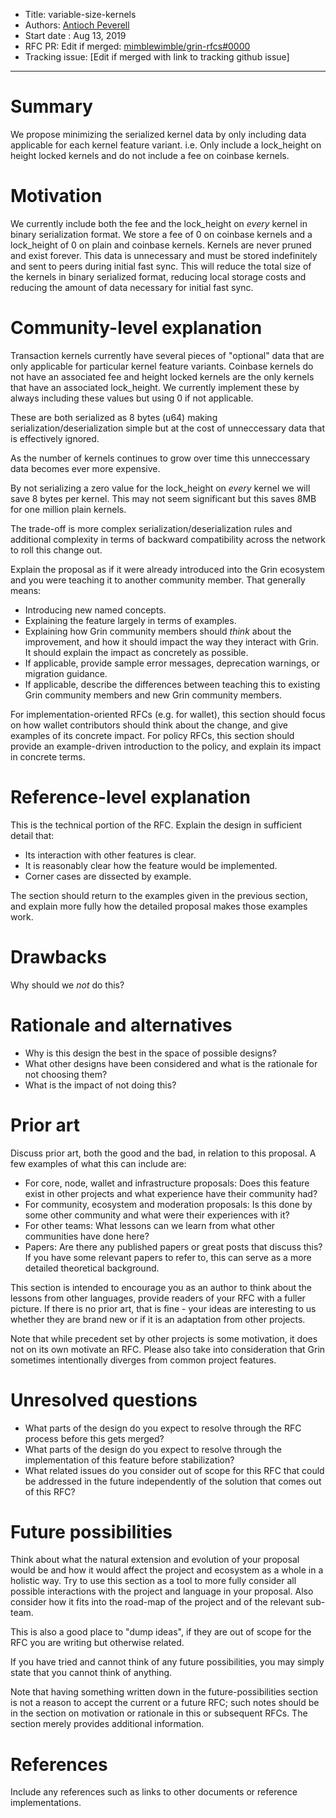 
- Title: variable-size-kernels
- Authors: [Antioch Peverell](mailto:apeverell@protonmail.com)
- Start date : Aug 13, 2019
- RFC PR: Edit if merged: [mimblewimble/grin-rfcs#0000](https://github.com/mimblewimble/grin-rfcs/pull/0000)
- Tracking issue: [Edit if merged with link to tracking github issue]

---

# Summary
[summary]: #summary

We propose minimizing the serialized kernel data by only including data applicable for each kernel feature variant.
i.e. Only include a lock_height on height locked kernels and do not include a fee on coinbase kernels.

# Motivation
[motivation]: #motivation

We currently include both the fee and the lock_height on _every_ kernel in binary serialization format.
We store a fee of 0 on coinbase kernels and a lock_height of 0 on plain and coinbase kernels.
Kernels are never pruned and exist forever. This data is unnecessary and must be stored indefinitely and
sent to peers during initial fast sync.
This will reduce the total size of the kernels in binary serialized format, reducing local storage costs and reducing
the amount of data necessary for initial fast sync.

# Community-level explanation
[community-level-explanation]: #community-level-explanation

Transaction kernels currently have several pieces of "optional" data that are only applicable for particular kernel feature variants. Coinbase kernels do not have an associated fee and height locked kernels are the only kernels that have an associated lock_height. We currently implement these by always including these values but using 0 if not applicable.

These are both serialized as 8 bytes (u64) making serialization/deserialization simple but at the cost of unneccessary data that is effectively ignored.

As the number of kernels continues to grow over time this unneccessary data becomes ever more expensive.

By not serializing a zero value for the lock_height on _every_ kernel we will save 8 bytes per kernel. This may not seem significant but this saves 8MB for one million plain kernels.

The trade-off is more complex serialization/deserialization rules and additional complexity in terms of backward compatibility across the network to roll this change out.




Explain the proposal as if it were already introduced into the Grin ecosystem and you were teaching it to another community member. That generally means:

- Introducing new named concepts.
- Explaining the feature largely in terms of examples.
- Explaining how Grin community members should *think* about the improvement, and how it should impact the way they interact with Grin. It should explain the impact as concretely as possible.
- If applicable, provide sample error messages, deprecation warnings, or migration guidance.
- If applicable, describe the differences between teaching this to existing Grin community members and new Grin community members.

For implementation-oriented RFCs (e.g. for wallet), this section should focus on how wallet contributors should think about the change, and give examples of its concrete impact. For policy RFCs, this section should provide an example-driven introduction to the policy, and explain its impact in concrete terms.

# Reference-level explanation
[reference-level-explanation]: #reference-level-explanation

This is the technical portion of the RFC. Explain the design in sufficient detail that:

- Its interaction with other features is clear.
- It is reasonably clear how the feature would be implemented.
- Corner cases are dissected by example.

The section should return to the examples given in the previous section, and explain more fully how the detailed proposal makes those examples work.

# Drawbacks
[drawbacks]: #drawbacks

Why should we *not* do this?

# Rationale and alternatives
[rationale-and-alternatives]: #rationale-and-alternatives

- Why is this design the best in the space of possible designs?
- What other designs have been considered and what is the rationale for not choosing them?
- What is the impact of not doing this?

# Prior art
[prior-art]: #prior-art

Discuss prior art, both the good and the bad, in relation to this proposal.
A few examples of what this can include are:

- For core, node, wallet and infrastructure proposals: Does this feature exist in other projects and what experience have their community had?
- For community, ecosystem and moderation proposals: Is this done by some other community and what were their experiences with it?
- For other teams: What lessons can we learn from what other communities have done here?
- Papers: Are there any published papers or great posts that discuss this? If you have some relevant papers to refer to, this can serve as a more detailed theoretical background.

This section is intended to encourage you as an author to think about the lessons from other languages, provide readers of your RFC with a fuller picture. If there is no prior art, that is fine - your ideas are interesting to us whether they are brand new or if it is an adaptation from other projects.

Note that while precedent set by other projects is some motivation, it does not on its own motivate an RFC.
Please also take into consideration that Grin sometimes intentionally diverges from common project features.

# Unresolved questions
[unresolved-questions]: #unresolved-questions

- What parts of the design do you expect to resolve through the RFC process before this gets merged?
- What parts of the design do you expect to resolve through the implementation of this feature before stabilization?
- What related issues do you consider out of scope for this RFC that could be addressed in the future independently of the solution that comes out of this RFC?

# Future possibilities
[future-possibilities]: #future-possibilities

Think about what the natural extension and evolution of your proposal would be and how it would affect the project and ecosystem as a whole in a holistic way. Try to use this section as a tool to more fully consider all possible interactions with the project and language in your proposal. Also consider how it fits into the road-map of the project and of the relevant sub-team.

This is also a good place to "dump ideas", if they are out of scope for the RFC you are writing but otherwise related.

If you have tried and cannot think of any future possibilities, you may simply state that you cannot think of anything.

Note that having something written down in the future-possibilities section is not a reason to accept the current or a future RFC; such notes should be in the section on motivation or rationale in this or subsequent RFCs. The section merely provides additional information.

# References
[references]: #references

Include any references such as links to other documents or reference implementations.
